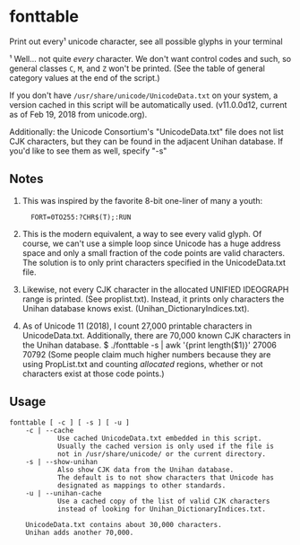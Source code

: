 # fonttable
Print out every¹ unicode character, see all possible glyphs in your terminal

¹ Well... not quite *every* character. We don't want control codes
and such, so general classes `C`, `M`, and `Z` won't be printed. (See the
table of general category values at the end of the script.)
 
If you don't have `/usr/share/unicode/UnicodeData.txt` on your system,
a version cached in this script will be automatically used. 
(v11.0.0d12, current as of Feb 19, 2018 from unicode.org).

Additionally: the Unicode Consortium's "UnicodeData.txt" file does
not list CJK characters, but they can be found in the adjacent
Unihan database. If you'd like to see them as well, specify "-s" 

## Notes

1. This was inspired by the favorite 8-bit one-liner of many a youth:
   
         FORT=0TO255:?CHR$(T);:RUN 

2. This is the modern equivalent, a way to see every valid glyph.
   Of course, we can't use a simple loop since Unicode has a huge
   address space and only a small fraction of the code points are
   valid characters. The solution is to only print characters
   specified in the UnicodeData.txt file.

3. Likewise, not every CJK character in the allocated UNIFIED
   IDEOGRAPH range is printed. (See proplist.txt). Instead, it
   prints only characters the Unihan database knows exist.
   (Unihan_DictionaryIndices.txt).
   
4. As of Unicode 11 (2018), I count 27,000 printable characters in UnicodeData.txt. Additionally, there are 70,000 known CJK characters in the Unihan database. 
        $ ./fonttable -s | awk '{print length($1)}'
        27006
        70792
    (Some people claim much higher numbers because they are using PropList.txt and counting *allocated* regions, whether or not characters exist at those code points.)

## Usage

    fonttable [ -c ] [ -s ] [ -u ] 
        -c | --cache
                Use cached UnicodeData.txt embedded in this script.
                Usually the cached version is only used if the file is
                not in /usr/share/unicode/ or the current directory.
        -s | --show-unihan
                Also show CJK data from the Unihan database.
                The default is to not show characters that Unicode has
                designated as mappings to other standards.
        -u | --unihan-cache
                Use a cached copy of the list of valid CJK characters
                instead of looking for Unihan_DictionaryIndices.txt.

        UnicodeData.txt contains about 30,000 characters.
        Unihan adds another 70,000.


